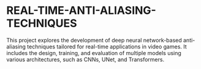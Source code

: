 # REAL-TIME-ANTI-ALIASING-TECHNIQUES
This project explores the development of deep neural network-based anti-aliasing techniques tailored for real-time applications in video games. It includes the design, training, and evaluation of multiple models using various architectures, such as CNNs, UNet, and Transformers.
